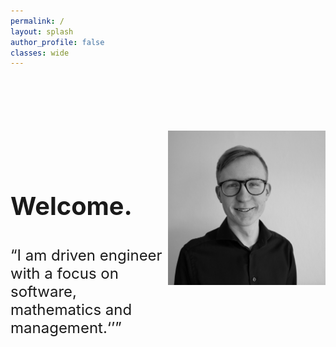 ```yaml
---
permalink: /
layout: splash
author_profile: false
classes: wide
---
```

<div style="display: flex; margin-top:100px;">
  <div style="flex: 1;font-size: 34px; margin-top:40px;">
    <h3>Welcome.</h3>
    <p style="font-size: 24px;"><q>I am driven engineer with a focus on software, mathematics and management.<q></p> 
  </div>
  <div style="flex: 1;">    
    <img src="assets/images/profile_pic.jpeg" style="width:100%">
  </div>
</div>

